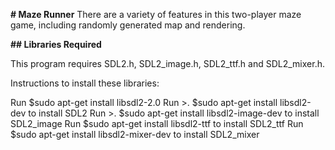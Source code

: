 **# Maze Runner**
There are a variety of features in this two-player maze game, including randomly generated map and rendering.


**## Libraries Required**

This program requires SDL2.h, SDL2_image.h, SDL2_ttf.h and SDL2_mixer.h.

Instructions to install these libraries:
 
 Run $sudo apt-get install libsdl2-2.0 
   Run >. $sudo apt-get install libsdl2-dev to install SDL2
   Run >. $sudo apt-get install libsdl2-image-dev to install SDL2_image
   Run $sudo apt-get install libsdl2-ttf to install SDL2_ttf
   Run $sudo apt-get install libsdl2-mixer-dev to install SDL2_mixer
   
    
